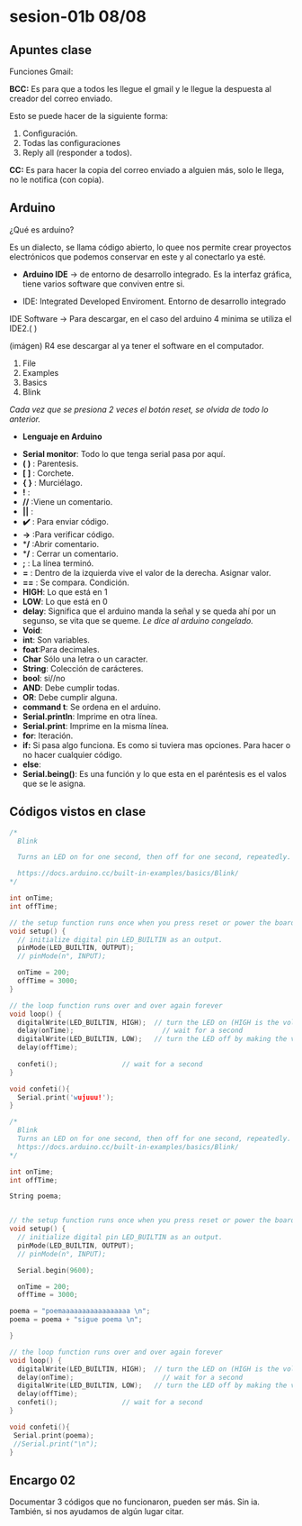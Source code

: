 # sesion-01b 08/08

## Apuntes clase

 Funciones Gmail:

 **BCC:** Es para que a todos les llegue el gmail y le llegue la despuesta al creador del correo enviado.

 Esto se puede hacer de la siguiente forma:
 
1. Configuración.
2. Todas las configuraciones
3. Reply all (responder a todos).

**CC:** Es para hacer la copia del correo enviado a alguien más, solo le llega, no le notifica (con copia).

## Arduino 

¿Qué es arduino?
 
Es un dialecto, se llama código abierto, lo quee nos permite crear proyectos electrónicos que podemos conservar en este y al conectarlo ya esté.

* **Arduino IDE** -> de entorno de desarrollo integrado. Es la interfaz gráfica, tiene varios software que conviven entre si.
  
* IDE: Integrated Developed Enviroment. Entorno de desarrollo integrado

IDE Software -> Para descargar, en el caso del arduino 4 minima se utiliza el IDE2.(  )

(imágen) R4 ese descargar al ya tener el software en el computador.

1. File
2. Examples
3. Basics
4. Blink

*Cada vez que se presiona 2 veces el botón reset, se olvida de todo lo anterior.*

* **Lenguaje en Arduino**

- **Serial monitor**: Todo lo que tenga serial pasa por aquí. 
- **( )** : Parentesis.
- **[  ]** : Corchete.
- **{ }** : Murciélago.
- **!** :
- **//** :Viene un comentario.
- **||** :
- **✔️** : Para enviar código.
- **->** :Para verificar código.
- ***/** :Abrir comentario.
- ***/** : Cerrar un comentario.
- **;** : La línea terminó.
- **=** : Dentro de la izquierda vive el valor de la derecha. Asignar valor.
- **==** : Se compara. Condición.   
- **HIGH**: Lo que está en 1
- **LOW**: Lo que está en 0
- **delay**: Significa que el arduino manda la señal y se queda ahí por un segunso, se vita que se queme. *Le dice al arduino congelado.*
- **Void**:
- **int**: Son variables.
- **foat**:Para decimales.
- **Char** Sólo una letra o un caracter.
- **String**: Colección de carácteres.
- **bool**: si//no
- **AND**: Debe cumplir todas.
- **OR**: Debe cumplir alguna.
- **command t**: Se ordena en el arduino.
- **Serial.println**: Imprime en otra línea.
- **Serial.print**: Imprime en la misma línea.
- **for**: Iteración.
- **if:** Si pasa algo funciona. Es como si tuviera mas opciones. Para hacer o no hacer cualquier código.
- **else**:
- **Serial.being()**: Es una función y lo que esta en el paréntesis es el valos que se le asigna.

## Códigos vistos en clase

```cpp
/*
  Blink

  Turns an LED on for one second, then off for one second, repeatedly.

  https://docs.arduino.cc/built-in-examples/basics/Blink/
*/

int onTime;
int offTime;

// the setup function runs once when you press reset or power the board
void setup() {
  // initialize digital pin LED_BUILTIN as an output.
  pinMode(LED_BUILTIN, OUTPUT);
  // pinMode(n°, INPUT);

  onTime = 200;
  offTime = 3000;
}

// the loop function runs over and over again forever
void loop() {
  digitalWrite(LED_BUILTIN, HIGH);  // turn the LED on (HIGH is the voltage level)
  delay(onTime);                      // wait for a second
  digitalWrite(LED_BUILTIN, LOW);   // turn the LED off by making the voltage LOW
  delay(offTime);      
  
  confeti();                // wait for a second
}

void confeti(){
  Serial.print('wujuuu!');
}
```

```cpp
/*
  Blink
  Turns an LED on for one second, then off for one second, repeatedly.
  https://docs.arduino.cc/built-in-examples/basics/Blink/
*/

int onTime;
int offTime;

String poema;


// the setup function runs once when you press reset or power the board
void setup() {
  // initialize digital pin LED_BUILTIN as an output.
  pinMode(LED_BUILTIN, OUTPUT);
  // pinMode(n°, INPUT);

  Serial.begin(9600);

  onTime = 200;
  offTime = 3000;

poema = "poemaaaaaaaaaaaaaaaaa \n";
poema = poema + "sigue poema \n";

}

// the loop function runs over and over again forever
void loop() {
  digitalWrite(LED_BUILTIN, HIGH);  // turn the LED on (HIGH is the voltage level)
  delay(onTime);                      // wait for a second
  digitalWrite(LED_BUILTIN, LOW);   // turn the LED off by making the voltage LOW
  delay(offTime);
  confeti();                // wait for a second
}

void confeti(){
 Serial.print(poema);
 //Serial.print("\n");
}
```
## Encargo 02

Documentar 3 códigos que no funcionaron, pueden ser más. Sin ia. También, si nos ayudamos de algún lugar citar.

